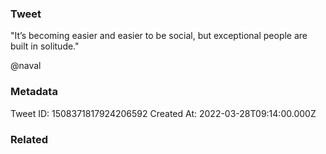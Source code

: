 ### Tweet
"It’s becoming easier and easier to be social, but exceptional people are built in solitude."

@naval

### Metadata
Tweet ID: 1508371817924206592
Created At: 2022-03-28T09:14:00.000Z

### Related

